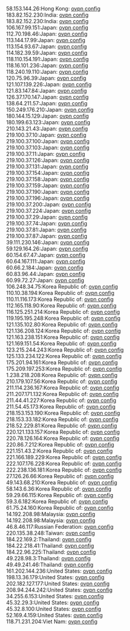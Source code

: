58.153.144.26:Hong Kong: [ovpn config](vpn/58_153_144_26.ovpn)  
183.82.152.230:India: [ovpn config](vpn/183_82_152_230.ovpn)  
183.82.152.230:India: [ovpn config](vpn/183_82_152_230.ovpn)  
106.167.99.151:Japan: [ovpn config](vpn/106_167_99_151.ovpn)  
112.70.198.46:Japan: [ovpn config](vpn/112_70_198_46.ovpn)  
113.144.17.99:Japan: [ovpn config](vpn/113_144_17_99.ovpn)  
113.154.93.67:Japan: [ovpn config](vpn/113_154_93_67.ovpn)  
114.182.39.59:Japan: [ovpn config](vpn/114_182_39_59.ovpn)  
118.110.154.191:Japan: [ovpn config](vpn/118_110_154_191.ovpn)  
118.16.101.236:Japan: [ovpn config](vpn/118_16_101_236.ovpn)  
118.240.19.110:Japan: [ovpn config](vpn/118_240_19_110.ovpn)  
120.75.96.39:Japan: [ovpn config](vpn/120_75_96_39.ovpn)  
121.107.139.226:Japan: [ovpn config](vpn/121_107_139_226.ovpn)  
121.83.147.84:Japan: [ovpn config](vpn/121_83_147_84.ovpn)  
126.37.170.147:Japan: [ovpn config](vpn/126_37_170_147.ovpn)  
138.64.211.57:Japan: [ovpn config](vpn/138_64_211_57.ovpn)  
150.249.176.210:Japan: [ovpn config](vpn/150_249_176_210.ovpn)  
180.144.15.129:Japan: [ovpn config](vpn/180_144_15_129.ovpn)  
180.199.63.123:Japan: [ovpn config](vpn/180_199_63_123.ovpn)  
210.143.21.43:Japan: [ovpn config](vpn/210_143_21_43.ovpn)  
219.100.37.10:Japan: [ovpn config](vpn/219_100_37_10.ovpn)  
219.100.37.100:Japan: [ovpn config](vpn/219_100_37_100.ovpn)  
219.100.37.103:Japan: [ovpn config](vpn/219_100_37_103.ovpn)  
219.100.37.11:Japan: [ovpn config](vpn/219_100_37_11.ovpn)  
219.100.37.126:Japan: [ovpn config](vpn/219_100_37_126.ovpn)  
219.100.37.131:Japan: [ovpn config](vpn/219_100_37_131.ovpn)  
219.100.37.154:Japan: [ovpn config](vpn/219_100_37_154.ovpn)  
219.100.37.158:Japan: [ovpn config](vpn/219_100_37_158.ovpn)  
219.100.37.159:Japan: [ovpn config](vpn/219_100_37_159.ovpn)  
219.100.37.190:Japan: [ovpn config](vpn/219_100_37_190.ovpn)  
219.100.37.196:Japan: [ovpn config](vpn/219_100_37_196.ovpn)  
219.100.37.200:Japan: [ovpn config](vpn/219_100_37_200.ovpn)  
219.100.37.224:Japan: [ovpn config](vpn/219_100_37_224.ovpn)  
219.100.37.29:Japan: [ovpn config](vpn/219_100_37_29.ovpn)  
219.100.37.74:Japan: [ovpn config](vpn/219_100_37_74.ovpn)  
219.100.37.81:Japan: [ovpn config](vpn/219_100_37_81.ovpn)  
219.100.37.87:Japan: [ovpn config](vpn/219_100_37_87.ovpn)  
39.111.230.146:Japan: [ovpn config](vpn/39_111_230_146.ovpn)  
59.129.164.26:Japan: [ovpn config](vpn/59_129_164_26.ovpn)  
60.154.67.47:Japan: [ovpn config](vpn/60_154_67_47.ovpn)  
60.64.167.111:Japan: [ovpn config](vpn/60_64_167_111.ovpn)  
60.66.2.184:Japan: [ovpn config](vpn/60_66_2_184.ovpn)  
60.83.96.44:Japan: [ovpn config](vpn/60_83_96_44.ovpn)  
60.99.72.27:Japan: [ovpn config](vpn/60_99_72_27.ovpn)  
106.248.34.75:Korea Republic of: [ovpn config](vpn/106_248_34_75.ovpn)  
110.10.38.194:Korea Republic of: [ovpn config](vpn/110_10_38_194.ovpn)  
110.11.116.173:Korea Republic of: [ovpn config](vpn/110_11_116_173.ovpn)  
112.165.118.90:Korea Republic of: [ovpn config](vpn/112_165_118_90.ovpn)  
116.125.251.214:Korea Republic of: [ovpn config](vpn/116_125_251_214.ovpn)  
119.195.195.248:Korea Republic of: [ovpn config](vpn/119_195_195_248.ovpn)  
121.135.102.80:Korea Republic of: [ovpn config](vpn/121_135_102_80.ovpn)  
121.136.208.124:Korea Republic of: [ovpn config](vpn/121_136_208_124.ovpn)  
121.163.238.151:Korea Republic of: [ovpn config](vpn/121_163_238_151.ovpn)  
121.169.151.54:Korea Republic of: [ovpn config](vpn/121_169_151_54.ovpn)  
123.215.244.243:Korea Republic of: [ovpn config](vpn/123_215_244_243.ovpn)  
125.133.234.122:Korea Republic of: [ovpn config](vpn/125_133_234_122.ovpn)  
175.201.94.161:Korea Republic of: [ovpn config](vpn/175_201_94_161.ovpn)  
175.209.197.253:Korea Republic of: [ovpn config](vpn/175_209_197_253.ovpn)  
1.238.218.208:Korea Republic of: [ovpn config](vpn/1_238_218_208.ovpn)  
210.179.107.56:Korea Republic of: [ovpn config](vpn/210_179_107_56.ovpn)  
211.114.236.167:Korea Republic of: [ovpn config](vpn/211_114_236_167.ovpn)  
211.207.171.132:Korea Republic of: [ovpn config](vpn/211_207_171_132.ovpn)  
211.44.41.227:Korea Republic of: [ovpn config](vpn/211_44_41_227.ovpn)  
211.54.45.173:Korea Republic of: [ovpn config](vpn/211_54_45_173.ovpn)  
218.153.153.190:Korea Republic of: [ovpn config](vpn/218_153_153_190.ovpn)  
218.153.33.182:Korea Republic of: [ovpn config](vpn/218_153_33_182.ovpn)  
218.52.229.81:Korea Republic of: [ovpn config](vpn/218_52_229_81.ovpn)  
220.121.133.157:Korea Republic of: [ovpn config](vpn/220_121_133_157.ovpn)  
220.78.126.164:Korea Republic of: [ovpn config](vpn/220_78_126_164.ovpn)  
220.86.7.212:Korea Republic of: [ovpn config](vpn/220_86_7_212.ovpn)  
221.151.43.2:Korea Republic of: [ovpn config](vpn/221_151_43_2.ovpn)  
221.166.189.229:Korea Republic of: [ovpn config](vpn/221_166_189_229.ovpn)  
222.107.176.228:Korea Republic of: [ovpn config](vpn/222_107_176_228.ovpn)  
222.238.136.181:Korea Republic of: [ovpn config](vpn/222_238_136_181.ovpn)  
27.126.26.66:Korea Republic of: [ovpn config](vpn/27_126_26_66.ovpn)  
49.143.68.210:Korea Republic of: [ovpn config](vpn/49_143_68_210.ovpn)  
58.143.6.36:Korea Republic of: [ovpn config](vpn/58_143_6_36.ovpn)  
59.29.66.115:Korea Republic of: [ovpn config](vpn/59_29_66_115.ovpn)  
59.3.6.182:Korea Republic of: [ovpn config](vpn/59_3_6_182.ovpn)  
61.75.24.160:Korea Republic of: [ovpn config](vpn/61_75_24_160.ovpn)  
14.192.208.98:Malaysia: [ovpn config](vpn/14_192_208_98.ovpn)  
14.192.208.98:Malaysia: [ovpn config](vpn/14_192_208_98.ovpn)  
46.8.46.117:Russian Federation: [ovpn config](vpn/46_8_46_117.ovpn)  
220.135.38.248:Taiwan: [ovpn config](vpn/220_135_38_248.ovpn)  
184.22.169.2:Thailand: [ovpn config](vpn/184_22_169_2.ovpn)  
184.22.218.41:Thailand: [ovpn config](vpn/184_22_218_41.ovpn)  
184.22.96.225:Thailand: [ovpn config](vpn/184_22_96_225.ovpn)  
49.228.98.3:Thailand: [ovpn config](vpn/49_228_98_3.ovpn)  
49.49.241.46:Thailand: [ovpn config](vpn/49_49_241_46.ovpn)  
161.202.144.236:United States: [ovpn config](vpn/161_202_144_236.ovpn)  
198.13.36.179:United States: [ovpn config](vpn/198_13_36_179.ovpn)  
202.182.127.177:United States: [ovpn config](vpn/202_182_127_177.ovpn)  
208.94.244.242:United States: [ovpn config](vpn/208_94_244_242.ovpn)  
34.255.6.153:United States: [ovpn config](vpn/34_255_6_153.ovpn)  
45.32.29.3:United States: [ovpn config](vpn/45_32_29_3.ovpn)  
45.32.8.100:United States: [ovpn config](vpn/45_32_8_100.ovpn)  
52.169.4.159:United States: [ovpn config](vpn/52_169_4_159.ovpn)  
118.71.231.204:Viet Nam: [ovpn config](vpn/118_71_231_204.ovpn)  
